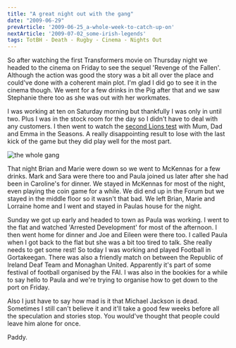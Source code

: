 ```yaml
---
title: "A great night out with the gang"
date: "2009-06-29"
prevArticle: '2009-06-25_a-whole-week-to-catch-up-on'
nextArticle: '2009-07-02_some-irish-legends'
tags: TotBH - Death - Rugby - Cinema - Nights Out
---
```

So after watching the first Transformers movie on Thursday night we headed to the cinema on Friday to see the sequel 'Revenge of the Fallen'. Although the action was good the story was a bit all over the place and could've done with a coherent main plot. I'm glad I did go to see it in the cinema though. We went for a few drinks in the Pig after that and we saw Stephanie there too as she was out with her workmates.

I was working at ten on Saturday morning but thankfully I was only in until two. Plus I was in the stock room for the day so I didn't have to deal with any customers. I then went to watch the [second Lions test](http://www.rte.ie/sport/rugby/lions/2009/0627/lions_southafrica_secondtest.html) with Mum, Dad and Emma in the Seasons. A really disappointing result to lose with the last kick of the game but they did play well for the most part.

![the whole gang](/images/gang_june_09.jpg "The whole gang in the Forum")

That night Brian and Marie were down so we went to McKennas for a few drinks. Mark and Sara were there too and Paula joined us later after she had been in Caroline's for dinner. We stayed in McKennas for most of the night, even playing the coin game for a while. We did end up in the Forum but we stayed in the middle floor so it wasn't that bad. We left Brian, Marie and Lorraine home and I went and stayed in Paulas house for the night.

Sunday we got up early and headed to town as Paula was working. I went to the flat and watched 'Arrested Development' for most of the afternoon. I then went home for dinner and Joe and Eileen were there too. I called Paula when I got back to the flat but she was a bit too tired to talk. She really needs to get some rest! So today I was working and played Football in Gortakeegan. There was also a friendly match on between the Republic of Ireland Deaf Team and Monaghan United. Apparently it's part of some festival of football organised by the FAI. I was also in the bookies for a while to say hello to Paula and we're trying to organise how to get down to the port on Friday.

Also I just have to say how mad is it that Michael Jackson is dead. Sometimes I still can't believe it and it'll take a good few weeks before all the speculation and stories stop. You would've thought that people could leave him alone for once.

Paddy.
